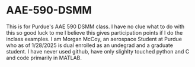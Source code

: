 # AAE-590-DSMM
This is for Purdue's AAE 590 DSMM class. I have no clue what to do with this so good luck to me
I believe this gives participation points if I do the inclass examples.
I am Morgan McCoy, an aerospace Student at Purdue who as of 1/28/2025 is dual enrolled as an undegrad and a graduate student.
I have never used github, have only slighlty touched python and C and code primarily in MATLAB. 
